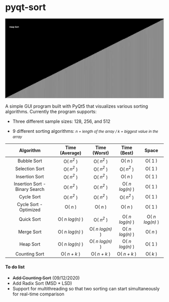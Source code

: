 # pyqt-sort

![preview](/preview.gif?raw=true "Preview")

A simple GUI program built with PyQt5 that visualizes various sorting algorithms. Currently the program supports:

- Three different sample sizes: 128, 256, and 512

- 9 different sorting algorithms: <small>*n = length of the array / k = biggest value in the array*</small>

| Algorithm                      | Time (Average)       | Time (Worst)         | Time (Best)          | Space           |
| :-----------------------------:|:--------------------:|:--------------------:|:--------------------:|:---------------:|
| Bubble Sort                    | O( *n<sup>2</sup>* ) | O( *n<sup>2</sup>* ) | O( *n* )             | O( 1 )          |
| Selection Sort                 | O( *n<sup>2</sup>* ) | O( *n<sup>2</sup>* ) | O( *n<sup>2</sup>* ) | O( 1 )          |
| Insertion Sort                 | O( *n<sup>2</sup>* ) | O( *n<sup>2</sup>* ) | O( *n* )             | O( 1 )          |
| Insertion Sort - Binary Search | O( *n<sup>2</sup>* ) | O( *n<sup>2</sup>* ) | O( *n log(n)* )      | O( 1 )          |
| Cycle Sort                     | O( *n<sup>2</sup>* ) | O( *n<sup>2</sup>* ) | O( *n<sup>2</sup>* ) | O( 1 )          |
| Cycle Sort - Optimized         | O( *n* )             | O( *n* )             | O( *n* )             | O( 1 )          |
| Quick Sort                     | O( *n log(n)* )      | O( *n<sup>2</sup>* ) | O( *n log(n)* )      | O( *n log(n)* ) |
| Merge Sort                     | O( *n log(n)* )      | O( *n log(n)* )      | O( *n log(n)* )      | O( *n* )        |
| Heap Sort                      | O( *n log(n)* )      | O( *n log(n)* )      | O( *n log(n)* )      | O( 1 )          |
| Counting Sort                  | O( *n + k* )         | O( *n + k* )         | O( *n + k* )         | O( *k* )        |

#### To do list
- ~~Add Counting Sort~~ (09/12/2020)
- Add Radix Sort (MSD * LSD)
- Support for multithreading so that two sorting can start simultaneously for real-time comparison 
